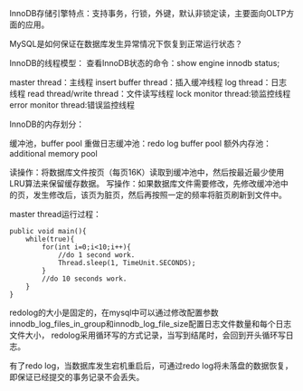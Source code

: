 
InnoDB存储引擎特点：支持事务，行锁，外键，默认非锁定读，主要面向OLTP方面的应用。



MySQL是如何保证在数据库发生异常情况下恢复到正常运行状态？



InnoDB的线程模型：
查看InnoDB状态的命令：show engine innodb status;

master thread：主线程
insert buffer thread：插入缓冲线程
log thread：日志线程
read thread/write thread：文件读写线程
lock monitor thread:锁监控线程
error monitor thread:错误监控线程


InnoDB的内存划分：

缓冲池，buffer pool
重做日志缓冲池：redo log buffer pool
额外内存池：additional memory pool

读操作：将数据库文件按页（每页16K）读取到缓冲池中，然后按最近最少使用LRU算法来保留缓存数据。
写操作：如果数据库文件需要修改，先修改缓冲池中的页，发生修改后，该页为脏页，然后再按照一定的频率将脏页刷新到文件中。

master thread运行过程：

	public void main(){
		while(true){
			for(int i=0;i<10;i++){
				//do 1 second work.
				Thread.sleep(1, TimeUnit.SECONDS);
			}
			//do 10 seconds work.
		}
	}

redolog的大小是固定的，在mysql中可以通过修改配置参数
innodb_log_files_in_group和innodb_log_file_size配置日志文件数量和每个日志文件大小，
redolog采用循环写的方式记录，当写到结尾时，会回到开头循环写日志。

有了redo log，当数据库发生宕机重启后，可通过redo log将未落盘的数据恢复，即保证已经提交的事务记录不会丢失。
























